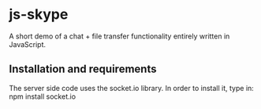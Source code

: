 js-skype
========

A short demo of a chat + file transfer functionality entirely written in JavaScript.

Installation and requirements
--------
The server side code uses the socket.io library.
In order to install it, type in: npm install socket.io